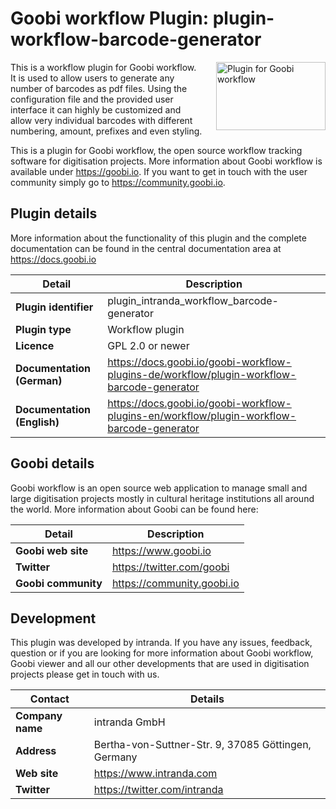 # Goobi workflow Plugin: plugin-workflow-barcode-generator

<img src="https://goobi.io/wp-content/uploads/logo_goobi_plugin.png" align="right" style="margin:0 0 20px 20px;" alt="Plugin for Goobi workflow" width="175" height="109">

This is a workflow plugin for Goobi workflow. It is used to allow users to generate any number of barcodes as pdf files. Using the configuration file and the provided user interface it can highly be customized and allow very individual barcodes with different numbering, amount, prefixes and even styling.

This is a plugin for Goobi workflow, the open source workflow tracking software for digitisation projects. More information about Goobi workflow is available under https://goobi.io. If you want to get in touch with the user community simply go to https://community.goobi.io.

## Plugin details

More information about the functionality of this plugin and the complete documentation can be found in the central documentation area at https://docs.goobi.io

Detail | Description
--- | ---
**Plugin identifier**       | plugin_intranda_workflow_barcode-generator
**Plugin type**             | Workflow plugin
**Licence**                 | GPL 2.0 or newer  
**Documentation (German)**  | https://docs.goobi.io/goobi-workflow-plugins-de/workflow/plugin-workflow-barcode-generator
**Documentation (English)** | https://docs.goobi.io/goobi-workflow-plugins-en/workflow/plugin-workflow-barcode-generator

## Goobi details

Goobi workflow is an open source web application to manage small and large digitisation projects mostly in cultural heritage institutions all around the world. More information about Goobi can be found here:

Detail | Description
--- | ---
**Goobi web site**  | https://www.goobi.io
**Twitter**         | https://twitter.com/goobi
**Goobi community** | https://community.goobi.io

## Development

This plugin was developed by intranda. If you have any issues, feedback, question or if you are looking for more information about Goobi workflow, Goobi viewer and all our other developments that are used in digitisation projects please get in touch with us.  

Contact | Details
--- | ---
**Company name**  | intranda GmbH
**Address**       | Bertha-von-Suttner-Str. 9, 37085 Göttingen, Germany
**Web site**      | https://www.intranda.com
**Twitter**       | https://twitter.com/intranda
